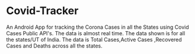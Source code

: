 # Covid-Tracker
An Android App for tracking the Corona Cases in all the States using Covid Cases Public API's. The data is almost real time.
The data shown is for all the states/UT of India.
The data is Total Cases,Active Cases ,Recovered Cases and Deaths across all the states.
